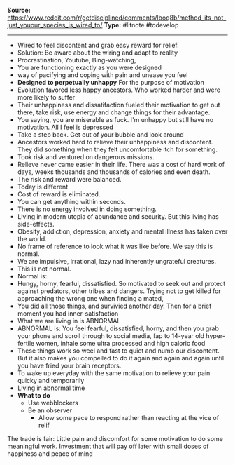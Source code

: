 ---
---
**Source:** https://www.reddit.com/r/getdisciplined/comments/lboq8b/method_its_not_just_youour_species_is_wired_to/
**Type:** #litnote #todevelop 

----
- Wired to feel discontent and grab easy reward for relief. 
- Solution: Be aware about the wiring and adapt to reality
- Procrastination, Youtube, Bing-watching,
- You are functioning exactly as you were designed
- way of pacifying and coping with pain and unease you feel
- **Designed to perpetually unhappy** For the purpose of motivation
- Evolution favored less happy ancestors. Who worked harder and were more likely to suffer
- Their unhappiness and dissatifaction fueled their motivation to get out there, take risk, use energy and change things for their advantage. 
- You saying, you are miserable as fuck.  I'm unhappy but still have no motivation. All I feel is depressed
- Take a step back. Get out of your bubble and look around
- Ancestors worked hard to relieve their unhappiness and discontent. They did something when they felt uncomfortable itch for something. 
- Took risk and ventured on dangerous missions. 
- Relieve never came easier in their life. There was a cost of hard work of days, weeks thousands and thousands of calories and even death. 
- The risk and reward were balanced. 
- Today is different
- Cost of reward is eliminated. 
- You can get anything within seconds. 
- There is no energy involved in doing something. 
- Living in modern utopia of abundance and security. But this living has side-effects.
- Obesity, addiction, depression, anxiety and mental illness has taken over the world. 
- No frame of reference to look what it was like before. We say this is normal. 
- We are impulsive, irrational, lazy nad inherently ungrateful creatures. 
- This is not normal.
- Normal is: 
- Hungy, horny, fearful, dissatisfied. So motivated to seek out and protect against predators, other tribes and dangers. Trying not to get killed for approaching the wrong one when finding a mated, 
- You did all those things, and survivied another day. Then for a brief moment you had inner-satisfaction
- What we are living in is ABNORMAL
- ABNORMAL is: You feel fearful, dissatisfied, horny, and then you grab your phone and scroll through to social media, fap to 14-year old hyper-fertile women, inhale some ultra processed and high caloric food
- These things work so weel and fast to quiet and numb our discontent. But it also makes you compelled to do it again and again and again until you have fried your brain receptors.
- To wake up everyday with the same motivation to relieve your pain quicky and temporarily 
- Living in abnormal time
- **What to do**
	- Use webblockers
	- Be an observer
		- Allow some pace to respond rather than reacting at the vice of relif

The trade is fair: Little pain and discomfort for some motivation to do some meaningful work. Investment that will pay off later with small doses of happiness and peace of mind